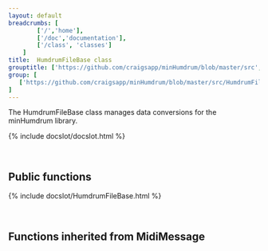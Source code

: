 ```yaml
---
layout: default
breadcrumbs: [
		['/','home'], 
		['/doc','documentation'], 
		['/class', 'classes']
	]
title:  HumdrumFileBase class
grouptitle: ['https://github.com/craigsapp/minHumdrum/blob/master/src', 'Source Code']
group: [
   ['https://github.com/craigsapp/minHumdrum/blob/master/src/HumdrumFileBase.cpp', 'HumdrumFileBase.cpp'],
]
---
```


The HumdrumFileBase class manages data conversions for the minHumdrum library.

{% include docslot/docslot.html %}

&nbsp;

Public functions
----------------

{% include docslot/HumdrumFileBase.html %}

&nbsp;

Functions inherited from <span class="class-link">MidiMessage</span>
---------------------------------------------------------------
